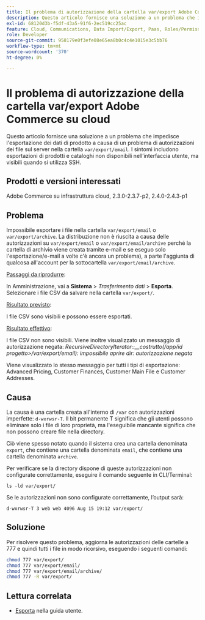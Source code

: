 ```yaml
---
title: Il problema di autorizzazione della cartella var/export Adobe Commerce su cloud
description: Questo articolo fornisce una soluzione a un problema che impediva l’esportazione dei dati di prodotto a causa di un problema di autorizzazioni dei file sul server nella cartella "var/export/email". I sintomi includono esportazioni di prodotti e cataloghi non disponibili nell’interfaccia utente, ma visibili quando si utilizza SSH.
exl-id: 68120d3b-f5df-43a5-91f6-2ec519cc25ac
feature: Cloud, Communications, Data Import/Export, Paas, Roles/Permissions
role: Developer
source-git-commit: 958179e0f3efe08e65ea8b0c4c4e1015e3c5bb76
workflow-type: tm+mt
source-wordcount: '370'
ht-degree: 0%

---
```


# Il problema di autorizzazione della cartella var/export Adobe Commerce su cloud

Questo articolo fornisce una soluzione a un problema che impedisce l&#39;esportazione dei dati di prodotto a causa di un problema di autorizzazioni dei file sul server nella cartella `var/export/email`. I sintomi includono esportazioni di prodotti e cataloghi non disponibili nell’interfaccia utente, ma visibili quando si utilizza SSH.

## Prodotti e versioni interessati

Adobe Commerce su infrastruttura cloud, 2.3.0-2.3.7-p2, 2.4.0-2.4.3-p1

## Problema

Impossibile esportare i file nella cartella `var/export/email` o `var/export/archive`.
La distribuzione non è riuscita a causa delle autorizzazioni su `var/export/email` o `var/export/email/archive` perché la cartella di archivio viene creata tramite e-mail e se eseguo solo l&#39;esportazione/e-mail a volte c&#39;è ancora un problema), a parte l&#39;aggiunta di qualcosa all&#39;account per la sottocartella `var/export/email/archive`.

<u>Passaggi da riprodurre</u>:

In Amministrazione, vai a **Sistema** > *Trasferimento dati* > **Esporta**.
Selezionare i file CSV da salvare nella cartella `var/export/`.

<u>Risultato previsto</u>:

I file CSV sono visibili e possono essere esportati.

<u>Risultato effettivo</u>:

I file CSV non sono visibili. Viene inoltre visualizzato un messaggio di autorizzazione negata: *RecursiveDirectoryIterator::__costrutto(/app/id progetto>/var/export/email): impossibile aprire dir: autorizzazione negata*

Viene visualizzato lo stesso messaggio per tutti i tipi di esportazione: Advanced Pricing, Customer Finances, Customer Main File e Customer Addresses.

## Causa

La causa è una cartella creata all&#39;interno di `/var` con autorizzazioni imperfette: `d-wxrwsr-T`. Il bit permanente T significa che gli utenti possono eliminare solo i file di loro proprietà, ma l&#39;eseguibile mancante significa che non possono creare file nella directory.

Ciò viene spesso notato quando il sistema crea una cartella denominata `export`, che contiene una cartella denominata `email`, che contiene una cartella denominata `archive`.

Per verificare se la directory dispone di queste autorizzazioni non configurate correttamente, eseguire il comando seguente in CLI/Terminal:

`ls -ld var/export/`

Se le autorizzazioni non sono configurate correttamente, l’output sarà:

`d-wxrwsr-T 3 web web 4096 Aug 15 19:12 var/export/`


## Soluzione

Per risolvere questo problema, aggiorna le autorizzazioni delle cartelle a 777 e quindi tutti i file in modo ricorsivo, eseguendo i seguenti comandi:

```bash
chmod 777 var/export/
chmod 777 var/export/email/
chmod 777 var/export/email/archive/
chmod 777 -R var/export/
```

## Lettura correlata

* [Esporta](https://docs.magento.com/user-guide/system/data-export.html) nella guida utente.
